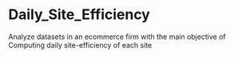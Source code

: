 # Daily_Site_Efficiency
Analyze datasets in an ecommerce firm with the main objective of Computing daily site-efficiency of each site 
